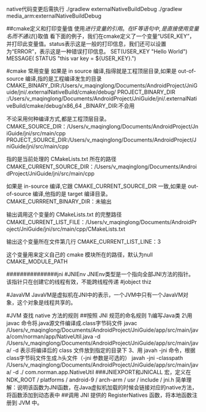 native代码变更后需执行
./gradlew externalNativeBuildDebug
./gradlew media_arm:externalNativeBuildDebug



##cmake定义和打印变量值
使用${}进行变量的引用。在 IF 等语句中,是直接使用变量名而不通过${}取值
 看下面的例子，我们在cmake定义了一个变量“USER_KEY”，并打印此变量值。status表示这是一般的打印信息，我们还可以设置为“ERROR”，表示这是一种错误打印信息。
 SET(USER_KEY "Hello World")
 MESSAGE( STATUS "this var key = ${USER_KEY}.")


#cmake 常用变量
如果是 in source 编译,指得就是工程顶层目录,如果是 out-of-source 编译,指的是工程编译发生的目录
CMAKE_BINARY_DIR:/Users/v_maqinglong/Documents/AndroidProject/JniGuide/jni/.externalNativeBuild/cmake/debug/
PROJECT_BINARY_DIR :/Users/v_maqinglong/Documents/AndroidProject/JniGuide/jni/.externalNativeBuild/cmake/debug/x86_64
 <projectname>_BINARY_DIR:不会用
 
不论采用何种编译方式,都是工程顶层目录。
CMAKE_SOURCE_DIR：/Users/v_maqinglong/Documents/AndroidProject/JniGuide/jni/src/main/cpp
PROJECT_SOURCE_DIR:/Users/v_maqinglong/Documents/AndroidProject/JniGuide/jni/src/main/cpp

指的是当前处理的 CMakeLists.txt 所在的路径
CMAKE_CURRENT_SOURCE_DIR：/Users/v_maqinglong/Documents/AndroidProject/JniGuide/jni/src/main/cpp

如果是 in-source 编译,它跟 CMAKE_CURRENT_SOURCE_DIR 一致,如果是 out-of-source 编译,他指的是 target 编译目录。
CMAKE_CURRRENT_BINARY_DIR：未输出

输出调用这个变量的 CMakeLists.txt 的完整路径
CMAKE_CURRENT_LIST_FILE：/Users/v_maqinglong/Documents/AndroidProject/JniGuide/jni/src/main/cpp/CMakeLists.txt

输出这个变量所在文件第几行
CMAKE_CURRENT_LIST_LINE：3

这个变量用来定义自己的 cmake 模块所在的路径，默认为null
CMAKE_MODULE_PATH



###############jni
#JNIEnv
JNIEnv类型是一个指向全部JNI方法的指针。该指针只在创建它的线程有效，不能跨线程传递
#jobject thiz

#JavaVM
JavaVM是虚拟机在JNI中的表示，一个JVM中只有一个JavaVM对象，这个对象是线程共享的。


#JVM 查找 native 方法的规则
##按照 JNI 规范的命名规则
1\编写Java类
2\用 javac 命令将.java源文件编译成.class字节码文件
 javac /Users/v_maqinglong/Documents/AndroidProject/JniGuide/app/src/main/java/com/norman/app/NativeUtil.java -d /Users/v_maqinglong/Documents/AndroidProject/JniGuide/app/src/main/java/
 -d 表示将编译后的 class 文件放到指定的目录下
3、用 javah -jni 命令，根据class字节码文件生成.h头文件（-jni 参数是可选的）
 javah -jni -classpath /Users/v_maqinglong/Documents/AndroidProject/JniGuide/app/src/main/java/ -d ./ com.norman.app.NativeUtil
###JNIEXPORT和JNICALL
宏，定义在NDK_ROOT / platforms / android-9 / arch-arm / usr / include / jni.h
简单理解：说明该函数为JNI函数，在Java虚拟机加载的时候会链接对应的native方法，将函数添加到动态表中
##调用 JNI 提供的 RegisterNatives 函数，将本地函数注册到 JVM 中。